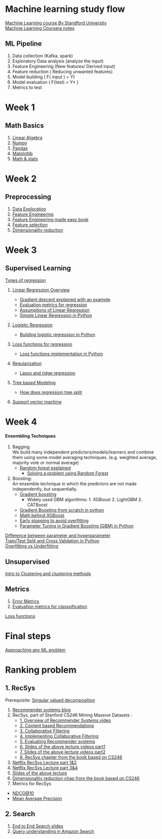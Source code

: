 # Machine learning study flow

[Machine Learning course By Standford University](https://www.coursera.org/learn/machine-learning/home/welcome)  
[Machine Learning Coursera notes](http://www.holehouse.org/mlclass/index.html) 

## ML Pipeline
1. Data collection (Kafka, spark)
2. Exploratory Data analysis (analyze the input)
3. Feature Engineering (New features/ Derived input)
4. Feature reduction ( Reducing unwanted features)
5. Model building (  F( input ) = Y)
6. Model evaluation ( F(test) = Y* )
7. Metrics to test

# Week 1
## Math Basics
1. [Linear Algebra](https://www.youtube.com/playlist?list=PLZHQObOWTQDPD3MizzM2xVFitgF8hE_ab)
2. [Numpy](https://github.com/jrjohansson/scientific-python-lectures/blob/master/Lecture-2-Numpy.ipynb)
3. [Pandas](https://github.com/ritchieng/pandas-guides)
4. [Matplotlib](https://www.datacamp.com/community/tutorials/matplotlib-tutorial-python)
5. [Math & stats](https://github.com/dipanjanS/practical-machine-learning-with-python/blob/master/notebooks/Ch01_Machine_Learning_Basics/NLP%2C%20Math%20%26%20Stats%20Examples.ipynb)  

 
# Week 2 
## Preprocessing
1. [Data Exploration](https://www.analyticsvidhya.com/blog/2016/01/guide-data-exploration/)  
2. [Feature Engineering](https://towardsdatascience.com/understanding-feature-engineering-part-1-continuous-numeric-data-da4e47099a7b)  
3. [Feature Engineering made easy book](https://github.com/PacktPublishing/Feature-Engineering-Made-Easy)  
4. [Feature selection](https://github.com/dipanjanS/practical-machine-learning-with-python/blob/master/notebooks/Ch04_Feature_Engineering_and_Selection/Feature%20Selection.ipynb)
5. [Dimensionality reduction](https://www.analyticsvidhya.com/blog/2018/08/dimensionality-reduction-techniques-python/)


# Week 3
## Supervised Learning
[Types of regression](https://www.analyticsvidhya.com/blog/2015/08/comprehensive-guide-regression/)  
1. [Linear Regression Overview](https://machinelearningmastery.com/linear-regression-for-machine-learning/) 
    * [Gradient descent explained with an example](https://towardsdatascience.com/implement-gradient-descent-in-python-9b93ed7108d1)
    * [Evaluation metrics for regression](https://www.analyticsvidhya.com/blog/2015/10/regression-python-beginners/)
    * [Assumptions of Linear Regression](https://www.statisticssolutions.com/assumptions-of-linear-regression/)
    * [Simple Linear Regression in Python](https://towardsdatascience.com/simple-and-multiple-linear-regression-in-python-c928425168f9) 
    
2. [Logistic Regression](https://towardsdatascience.com/logistic-regression-detailed-overview-46c4da4303bc)  
    * [Building logistic regression in Python](https://towardsdatascience.com/building-a-logistic-regression-in-python-step-by-step-becd4d56c9c8)
3. [Loss functions for regression](https://heartbeat.fritz.ai/5-regression-loss-functions-all-machine-learners-should-know-4fb140e9d4b0)
    * [Loss functions implementation in Python](https://nbviewer.jupyter.org/github/groverpr/Machine-Learning/blob/master/notebooks/05_Loss_Functions.ipynb)
4. [Regularization](https://towardsdatascience.com/regularization-in-machine-learning-76441ddcf99a)    
     * [Lasso and ridge regression](https://www.analyticsvidhya.com/blog/2016/01/complete-tutorial-ridge-lasso-regression-python/)
5. [Tree based Modeling](https://www.analyticsvidhya.com/blog/2016/04/complete-tutorial-tree-based-modeling-scratch-in-python/) 
     * [How does regression tree split](https://stats.stackexchange.com/questions/220350/regression-trees-how-are-splits-decided)
6. [Support vector machine](https://medium.com/machine-learning-101/chapter-2-svm-support-vector-machine-theory-f0812effc72)

# Week 4
#### Ensembling Techniques
1. Bagging:  
We build many independent predictors/models/learners and combine them using some model averaging techniques. (e.g. weighted average, majority vote or normal average)
    * [Random forest explained](https://towardsdatascience.com/the-random-forest-algorithm-d457d499ffcd)
       * [Solving a problem using Random Forest](https://www.analyticsvidhya.com/blog/2014/06/introduction-random-forest-simplified/)
2. Boosting:  
An ensemble technique in which the predictors are not made independently, but sequentially.  
    * [Gradient boosting](https://medium.com/mlreview/gradient-boosting-from-scratch-1e317ae4587d)
         * Widely used GBM algorithms: 1. XGBoost  2. LightGBM  3. CATBoost
    * [Gradient Boosting from scratch in python](https://www.kaggle.com/grroverpr/gradient-boosting-simplified/)
    * [Math behind XGBoost](https://www.analyticsvidhya.com/blog/2018/09/an-end-to-end-guide-to-understand-the-math-behind-xgboost/) 
    * [Early stopping to avoid overfitting](https://machinelearningmastery.com/avoid-overfitting-by-early-stopping-with-xgboost-in-python/)
    * [Parameter Tuning in Gradient Boosting (GBM) in Python](https://www.analyticsvidhya.com/blog/2016/02/complete-guide-parameter-tuning-gradient-boosting-gbm-python/)


[Difference between parameter and hyperparameter](https://machinelearningmastery.com/difference-between-a-parameter-and-a-hyperparameter/)  
[Train/Test Split and Cross Validation in Python](https://towardsdatascience.com/train-test-split-and-cross-validation-in-python-80b61beca4b6)  
[Overfitting vs Underfitting](https://towardsdatascience.com/overfitting-vs-underfitting-a-complete-example-d05dd7e19765)

## Unsupervised
[Intro to Clustering and clustering methods](https://www.analyticsvidhya.com/blog/2016/11/an-introduction-to-clustering-and-different-methods-of-clustering/)  

## Metrics
1. [Error Metrics](https://www.analyticsvidhya.com/blog/2016/02/7-important-model-evaluation-error-metrics/)
2. [Evaluation metrics for classsification](https://towardsdatascience.com/evaluation-metrics-for-classification-409568938a7d)

[Loss functions](https://medium.com/data-science-group-iitr/loss-functions-and-optimization-algorithms-demystified-bb92daff331c) 


# Final steps
[Approaching any ML problem](http://blog.kaggle.com/2016/07/21/approaching-almost-any-machine-learning-problem-abhishek-thakur/)  

# Ranking problem
## 1. RecSys
Prerequisite: [Singular valued decomposition](https://fenix.tecnico.ulisboa.pt/downloadFile/3779576344458/singular-value-decomposition-fast-track-tutorial.pdf)  
1. [Recommender systems blog](https://medium.com/recombee-blog/machine-learning-for-recommender-systems-part-1-algorithms-evaluation-and-cold-start-6f696683d0ed)  
2. RecSys, part of Stanford CS246 Mining Massive Datasets : 
   * [1. Overview of Recommender Systems video](https://www.youtube.com/watch?v=hOQg2LQM4ec) 
   * [2. Content based Recommendations ](https://www.youtube.com/watch?v=IlqnNWuqToo)
   * [3. Collaborative Filtering ](https://www.youtube.com/watch?v=3Sl_nFQbLQA)
   * [4. Implementing Collaborative Filtering](https://www.youtube.com/watch?v=Tsmom3S7zeE)
   * [5. Evaluating Recommender systems](https://www.youtube.com/watch?v=Tsmom3S7zeE) 
   * [6. Slides of the above lecture videos part1](http://www.mmds.org/mmds/v2.1/ch09-recsys1.pdf)
   * [7. Sildes of the above lecture videos part2](http://www.mmds.org/mmds/v2.1/ch09-recsys2.pdf)
   * [8. RecSys chapter from the book based on CS246](http://infolab.stanford.edu/~ullman/mmds/ch9.pdf)
3. [Netflix RecSys Lecture part 1&2](https://www.youtube.com/watch?v=bLhq63ygoU8)
4. [Netflix RecSys Lecture part 3&4](https://www.youtube.com/watch?time_continue=2&v=mRToFXlNBpQ)
5. [Slides of the above lecture](https://www.slideshare.net/xamat/recommender-systems-machine-learning-summer-school-2014-cmu?ref=http://technocalifornia.blogspot.com/2014/08/introduction-to-recommender-systems-4.html)  
6. [Dimensionality reduction chap from the book based on CS246](http://infolab.stanford.edu/~ullman/mmds/ch11.pdf)
7. Metrics for RecSys
  * [NDCG@10](https://www.ebayinc.com/stories/blogs/tech/measuring-search-relevance/)  
  * [Mean Average Precision](https://medium.com/@dtunkelang/evaluating-good-search-part-i-measure-it-5507b2dbf4f6)
  


## 2. Search
1. [End to End Search slides](http://www.mices.co/mices2018/slides/Duncan-Blythe_Zalando-Deep_Learning.pdf)
2. [Query understanding in Amazon Search](https://www.slideshare.net/SessionsEvents/tanvi-motwani-lead-data-scientist-guided-search-at-a9com-at-mlconf-atl-2016)
